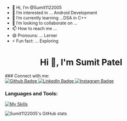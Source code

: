 - 👋 Hi, I’m @Sumit1122005
- 👀 I’m interested in ... Android Development 
- 🌱 I’m currently learning ...DSA in C++
- 💞️ I’m looking to collaborate on ...
- 📫 How to reach me ...
- 😄 Pronouns: ... Lerner 
- ⚡ Fun fact: ... Exploring 

<h1 align="center">Hi 👋, I'm Sumit Patel</h1>
### Connect with me:
<div id="badges">
  <a href="https://github.com/Sumit1122005">
    <img src="https://img.shields.io/badge/Github-white?style=for-the-badge&logo=Github&logoColor=black" alt="Github Badge"/>
  </a>
  <a href="https://www.linkedin.com/in/Sumit1122005">
    <img src="https://img.shields.io/badge/LinkedIn-blue?style=for-the-badge&logo=LinkedIn&logoColor=white" alt="LinkedIn Badge"/>
  </a>
   <a href="https://www.instagram.com/uitian_sumit?igsh=MXc4dmZsdzJ6bTVzcQ==">
    <img src="https://img.shields.io/badge/Instagram-purple?style=for-the-badge&logo=instagram&logoColor=white" alt="Instagram Badge"/>
  </a>
</div>

### Languages and Tools:
[![My Skills](https://skillicons.dev/icons?i=cpp,html,css,kotlin,github,git,figma,&perline=5)](https://skillicons.dev)

![Sumit1122005's GitHub stats](https://github-readme-stats.vercel.app/api?username=sumit1122005&show_icons=true&theme=dark)


<br>
<!---
Sumit1122005/Sumit1122005 is a ✨ special ✨ repository because its `README.md` (this file) appears on your GitHub profile.
You can click the Preview link to take a look at your changes.
--->
